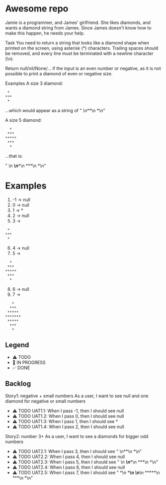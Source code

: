 # Awesome repo

Jamie is a programmer, and James' girlfriend. She likes diamonds, and wants a diamond string from James. Since James doesn't know how to make this happen, he needs your help.

Task
You need to return a string that looks like a diamond shape when printed on the screen, using asterisk (*) characters. Trailing spaces should be removed, and every line must be terminated with a newline character (\n).

Return null/nil/None/... if the input is an even number or negative, as it is not possible to print a diamond of even or negative size.

Examples
A size 3 diamond:
```
 *
***
 *
```
...which would appear as a string of " *\n***\n *\n"

A size 5 diamond:
```
  *
 ***
*****
 ***
  *
```
...that is:

"  *\n ***\n*****\n ***\n  *\n"


# Examples

1. -1 -> null
2. 0 -> null
3. 1 -> *
4. 2 -> null
5. 3 -> 
```
 *
***
 *
```
6. 4 -> null
7. 5 -> 

```
  *
 ***
*****
 ***
  *
```
8. 6 -> null
9. 7 -> 
```
   *
  ***
 *****
*******
 *****
  ***
   *
```


## Legend
- ⚠ TODO
- 🚧 IN PROGRESS
- ✅ DONE

## Backlog

Story1: negative + small numbers
As a user, I want to see null and one diamond for negative or small numbers
- ⚠ TODO UAT1.1: When I pass -1, then I should see null
- ⚠ TODO UAT1.2: When I pass 0, then I should see null
- ⚠ TODO UAT1.3: When I pass 1, then I should see *
- ⚠ TODO UAT1.4: When I pass 2, then I should see null

Story2: number 3+
As a user, I want to see a diamonds for bigger odd numbers 
- ⚠ TODO UAT2.1: When I pass 3, then I should see " *\n***\n *\n"
- ⚠ TODO UAT2.2: When I pass 4, then I should see null
- ⚠ TODO UAT2.3: When I pass 5, then I should see "  *\n ***\n*****\n ***\n  *\n"
- ⚠ TODO UAT2.4: When I pass 6, then I should see null
- ⚠ TODO UAT2.5: When I pass 7, then I should see "   *\n   ***\n *****\n*******\n *****\n  ***\n  *\n"